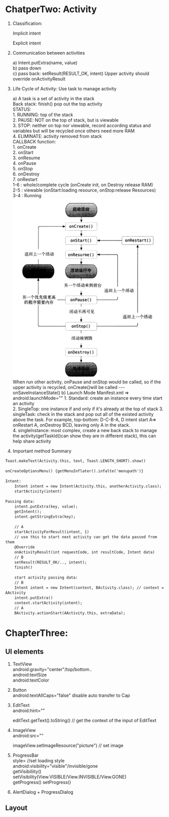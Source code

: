 # ChatperTwo: Activity  


1. Classification:
    
    Implicit intent
    
    Explicit intent

2. Communication between activities
        
    a) Intent.putExtra(name, value)  
    b) pass down  
    c) pass back: setResult(RESULT_OK, intent) Upper activity should override onActivityResult

3. Life Cycle of Activity: Use task to manage activity  
    
    a) A task is a set of activity in the stack  
        Back stack: finish() pop out the top activity  
        STATUS:  
            1. RUNNING: top of the stack  
            2. PAUSE: NOT on the top of stack, but is viewable  
            3. STOP: neither on top nor viewable, record according status and variables but will be recycled once others need more RAM  
            4. ELIMINATE: activity removed from stack  
        CALLBACK function:  
            1. onCreate  
            2. onStart  
            3. onResume  
            4. onPause  
            5. onStop  
            6. onDestroy  
            7. onRestart  
            1-6 : whole/complete cycle (onCreate init, on Destroy release RAM)  
            2-5 : viewable (onStart:loading resource, onStop:release Resources)  
            3-4 : Running  
            ![Lifecycle](https://raw.githubusercontent.com/Steven5678231/AndroidStudy/master/LifeCycle.PNG)
            When run other activity, onPause and onStop would be called, so if the upper activity is recycled, onCreate()will be called
            ---onSaveInstanceState()
    b) Launch Mode
        Manifest.xml => android:launchMode=""
        1. Standard: create an instance every time start an activity  
        2. SingleTop: one instance if and only if it's already at the top of stack
        3. singleTask: check in the stack and pop out all of the existed activity above the task.  For example, top-bottom: D-C-B-A, D intent start A=> onRestart A, onDestroy BCD, leaving only A in the stack.  
        4. singleInstance: most complex, create a new back stack to manage the activity(getTaskId()can show they are in different stack), this can help share activity
4. Important method Summary
```
Toast.makeText(Activity.this, text, Toast.LENGTH_SHORT).show()

onCreateOptionsMenu() {getMenuInflater().infalte('menupath')}

Intent:
    Intent intent = new Intent(Activity.this, anotherActivity.class);
    startActivity(intent)

Passing data:
    intent.putExtra(key, value);
    getIntent();
    intent.getStringExtra(key);

    // A
    startActivityForResult(intent, 1)
    // use this to start next activity can get the data passed from them
    @Override
    onActivityResult(int requestCode, int resultCode, Intent data)
    // B
    setResult(RESULT_OK/.., intent);
    finish()

    start activity passing data:
    // B
    Intent intent = new Intent(context, BActivity.class); // context = AActivity
    intent.putExtra()
    context.startActivity(intent);
    // A
    BActivity.actionStart(AActivity.this, extraData);
```

# ChapterThree:
## UI elements
1. TextView  
    android:gravity="center"/top/bottom..  
    android:textSize  
    android:textColor  
2. Button  
    android:textAllCaps="false" disable auto transfer to Cap  
3. EditText  
    android:hint=""

    editText.getText().toString() // get the context of the input of EditText
4. ImageView  
    android:src=""

    imageView.setImageResource("picture") // set image
5. ProgressBar  
    style= //set loading style  
    android:visibility="visible"/invisible/gone  
    getVisibiliity()  
    setVisibility(View.VISIBLE/View.INVISIBLE/View.GONE)  
    getProgress()
    setProgress()
6. AlertDialog + ProgressDialog

## Layout

     



